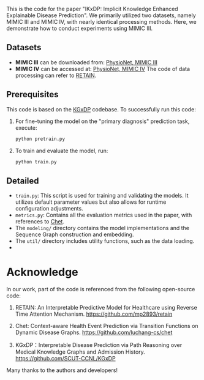 This is the code for the paper "IKxDP: Implicit Knowledge Enhanced Explainable Disease Prediction". We primarily utilized two datasets, namely MIMIC III and MIMIC IV, with nearly identical processing methods. Here, we demonstrate how to conduct experiments using MIMIC III.

## Datasets

- **MIMIC III** can be downloaded from: [PhysioNet, MIMIC III ](https://physionet.org/content/mimiciii/1.4/)
- **MIMIC IV** can be accessed at: [PhysioNet, MIMIC IV](https://physionet.org/content/mimiciv/2.2/)
 The code of data processing can refer to [RETAIN](https://github.com/mp2893/retain).

## Prerequisites

This code is based on the [KGxDP](https://github.com/SCUT-CCNL/KGxDP ) codebase. To successfully run this code:

1. For fine-tuning the model on the "primary diagnosis" prediction task, execute:
   ```bash
   python pretrain.py
   ```

2. To train and evaluate the model, run:
   ```bash
   python train.py
   ```


## Detailed 

- `train.py`: This script is used for training and validating the models. It utilizes default parameter values but also allows for runtime configuration adjustments.
- `metrics.py`: Contains all the evaluation metrics used in the paper, with references to [Chet](https://github.com/luchang-cs/chet).
- The `modeling/` directory contains the model implementations and the Sequence Graph construction and embedding.
- The `util/` directory includes utility functions, such as the data loading.
-  



#  Acknowledge 

In our work, part of the code is referenced from the following open-source code: 

1. RETAIN: An Interpretable Predictive Model for Healthcare using Reverse Time Attention Mechanism. https://github.com/mp2893/retain 
   
2. Chet: Context-aware Health Event Prediction via Transition Functions on Dynamic Disease Graphs. https://github.com/luchang-cs/chet
   
3. KGxDP：Interpretable Disease Prediction via Path Reasoning over Medical Knowledge Graphs and Admission History. https://github.com/SCUT-CCNL/KGxDP 

Many thanks to the authors and developers!
